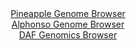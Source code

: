 <div id="Pineapple_Genome_Browser" align="center">
  <a href="https://igv.org/app/?sessionURL=blob:zZJba9swGIb_i6BlA8e25JxsKMPJ0i1JmzZN3ZSUYhRbdpTJkivJzon892llYzcrNBcbA11IHzq836PnAGoiFRUcBADZsGVDCCygVmIzw0XJyAQXRIEgw0wRC0iSEUl4QkBwABlWGkd3V.bkSutSBY5DddkoMM.FrTwbF3gvON4oOxGF0xeM4aWQWAupnJ7EtXBoXjc2ZInL0jZve3bLSbHGDmblSnAlnJLwPN6Y..JfpTgnXBQkLiqm6WuA2OQxGVM7w5_C.SxMEqLUmOyG6UU4HoYP3iBafGn3F9HN13nUnp_PaM6xriS5YLPevjpDvXE0ERM.5NtRel1O16seHN1Mz7zP54NtSSVRF7ADu1672el6Bg3lKdn.T12bQU_svL_To8fBInxIhiOXn6HLh6p7ez9X60jcDv7UuY_A0QJMJJVxASQr2Qmga3lu22qhduPHFHYt1_UNHykoCJ6eLaAlTr6Z7U8HoHelMQYo8lK9ymMBIVMiQdDwXbcDfR.1mp2m6_vwaB1AJdnfg3sZ3fkdF4UIteOMMm10TmPFS2Vjzu06yex8fyJNxZBBiAaoqdc7ipe3o2hvtKqKy0e24NEbPC1gnn_9RNPse1L9E_feE8TWy1OFg2NmEE0G6.tps.bhdab5Vb3t8.l9S3bfBHQanEzIAmuz31TM8qdzNZYUc20KNVV0SRnVu7nhKDYggMgz6oJEMGFcBDJffnAt14It9.NvRb3j8_E7">Pineapple Genome Browser</a>
</div>
<div id="Alphonso_Genome_Browser" align="center">
  <a href="https://igv.org/app/?sessionURL=blob:zZNRb9owFIX_i6VWmxQSO4GERKqmtIVC6WgLTVlbVZFJnOAtsY1tSAHx3.dVm_aySuVh0yQ_2Fe27znHn3dgTaSinIEIuDbq2AgBC6gFb6a4FhUZ45ooEBW4UsQCkhREEpYREO1AgZXGyeTKnFxoLVTkOFSLVo1ZyW3l2bjGW85wo.yM184Zryo85xJrLpVzKvGaO7Rctxoyx0LYprdnd5wca.zgSiw4U9wRhJVpY.5Lf5XSkjBek7ReVZq.CkiNHqMxtwv8KZ5N4ywjSo3IZpifxKNhfO_1kscL_.wxuR7MEn92PKUlw3olyUm_c.T2xxf.2L2.GZtpty_OkonoPmwRbC.7R975ce9FUEnUCQpQ1_PbQeCZcCjLycv_5NsMeqD3wiNL2Ei8zUfNhCF1w7r6dno__Rpnb_jeW6Di2cqwALKFDCIELQ_6Vsf1Wz.mqGtBGJp0JKcgenq2gJY4.2a2P.2A3ghDDFBkuXqFxwJc5kSCqBVCGKAwdDvtoA3DEO2tHVjJ6u9F208mYQDd2HX9tKCVNjjnqWJC2Zgxe50Vdrk9MMvw4UrFvby8RL2Vd1s8QiFni.T8yD1tFuWbFJnmrw9orL5H0z_h7j1CbD0_FDZkohjk2fAzJIPbwWh.N92Y7wbv4Bf_ypfDP0bUNoYPi6fgssba7DcVs_zJ3BpLipk2hTVVdE4rqjczkyRvQIRcz6ALMl5xwyKQ5fwDtKCFOvDjb0S9_fP.Ow--">Alphonso Genome Browser</a>
</div>


<div id="DAF_Genomics_Browser" align="center">
  <a href="https://igv.org/app/?sessionURL=blob:tZFra9swFIb_i6D9ZDu.xY4NYThbm4asHUvmBFJKOLWPbW225EpynTbkv094HYNdGIMOJCFxLu.r8xzJIwpJOSMxcS1nbDkOMYiseL.Gpq3xBhqUJC6glmgQgQUKZBmS.EgKkArS1XtdWSnVyng0yqEwS2S8oZm0pGdBa0reqQp1qula0MAzZ9BLK.ONTlYwgrqtOJN8BFmGUpr2qEVW7nvQx_fYfmiJ.6arFR1U99qENpZbBWi3lOV4.IuR_6CsF32TbNfJUL_Ep0U.TZaLZONdpLt58HaXfrjapsH2fE1LBqoTOPXLpf0Z7oNucy3t8lPXb6rl1UOUzzfyzHt3fnFoqUA5dUJn4gV.aIfkZJCaZ51GQLJKOLHjG6E7MVzfN1.u3jjQMxCckvj2ziBKQPZFp98eiXpqNSgi8aEbmBmEixwFic3ItkMnityxH_p2FDkn40g6Ub8yyct0FYW2m7huYN1Do_ULWg_j00K_Bl8L40.d9f5XTGfubPbcr8tFuktX7IaH_Xx2eZjRx48gs9.Cmmj_f_xYwUUDSoe.PV.wQK31GmTqBxfvdHf6Cg--">DAF Genomics Browser</a>
</div>
